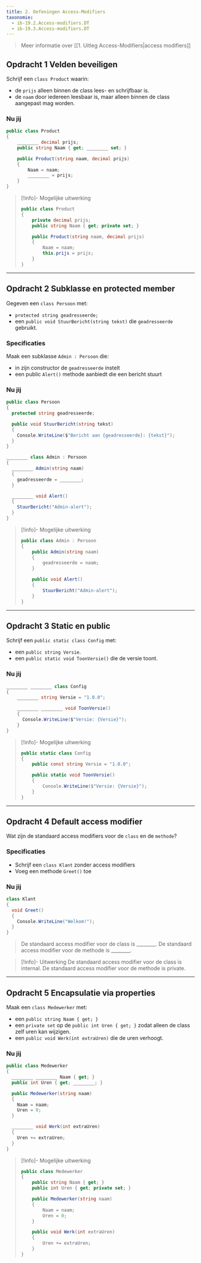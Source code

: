 ```yaml
---
title: 2. Oefeningen Access-Modifiers
taxonomie:
  - ib-19.2.Access-modifiers.DT
  - ib-19.3.Access-modifiers.DT
---
```


> Meer informatie over [[1. Uitleg Access-Modifiers|access modifiers]]

## Opdracht 1 Velden beveiligen
Schrijf een `class Product` waarin:
- de `prijs` alleen binnen de class lees- en schrijfbaar is.
- de `naam` door iedereen leesbaar is, maar alleen binnen de class aangepast mag worden.

### Nu jij
```csharp
public class Product
{
    ________ decimal prijs;
    public string Naam { get; ________ set; }

    public Product(string naam, decimal prijs)
    {
        Naam = naam;
        ________ = prijs;
    }
}
```

> [!info]- Mogelijke uitwerking
> ```csharp
> public class Product
> {
>     private decimal prijs;
>     public string Naam { get; private set; }
>
>     public Product(string naam, decimal prijs)
>     {
>         Naam = naam;
>         this.prijs = prijs;
>     }
> }
> ```

---

## Opdracht 2 Subklasse en protected member
Gegeven een `class Persoon` met:
- `protected string geadresseerde;`
- een `public void StuurBericht(string tekst)` die `geadresseerde` gebruikt.

### Specificaties
Maak een subklasse `Admin : Persoon` die:
- in zijn constructor de `geadresseerde` instelt
- een public `Alert()` methode aanbiedt die een bericht stuurt

### Nu jij
```csharp
public class Persoon
{
  protected string geadresseerde;

  public void StuurBericht(string tekst)
  {
    Console.WriteLine($"Bericht aan {geadresseerde}: {tekst}");
  }
}

________ class Admin : Persoon
{
  ________ Admin(string naam)
  {
    geadresseerde = ________;
  }

  ________ void Alert()
  {
    StuurBericht("Admin-alert");
  }
}
```

> [!info]- Mogelijke uitwerking
> ```csharp
> public class Admin : Persoon
> {
>     public Admin(string naam)
>     {
>         geadresseerde = naam;
>     }
>
>     public void Alert()
>     {
>         StuurBericht("Admin-alert");
>     }
> }
> ```

---

## Opdracht 3 Static en public
Schrijf een `public static class Config` met:
- een `public string Versie`.
- een `public static void ToonVersie()` die de versie toont.

### Nu jij
```csharp runner
________ ________ class Config
{
    ________ string Versie = "1.0.0";

    ________ ________ void ToonVersie()
    {
      Console.WriteLine($"Versie: {Versie}");
    }
}
```

> [!info]- Mogelijke uitwerking
> ```csharp
> public static class Config
> {
>     public const string Versie = "1.0.0";
>
>     public static void ToonVersie()
>     {
>         Console.WriteLine($"Versie: {Versie}");
>     }
> }
> ```

---

## Opdracht 4 Default access modifier
Wat zijn de standaard access modifiers voor de `class` en de `methode`?

### Specificaties
- Schrijf een `class Klant` zonder access modifiers
- Voeg een methode `Greet()` toe

### Nu jij
```csharp
class Klant
{
  void Greet()
  {
    Console.WriteLine("Welkom!");
  }
}
```

> De standaard access modifier voor de class is ________.
> De standaard access modifier voor de methode is ________.

> [!info]- Uitwerking
> De standaard access modifier voor de class is internal.
> De standaard access modifier voor de methode is private.

---

## Opdracht 5 Encapsulatie via properties
Maak een `class Medewerker` met:
- een `public string Naam { get; }`
- een `private set` op de `public int Uren { get; }` zodat alleen de class zelf uren kan wijzigen.
- een `public void Werk(int extraUren)` die de uren verhoogt.

### Nu jij
```csharp runner
public class Medewerker
{
  ________ ________ Naam { get; }
  public int Uren { get; ________; }

  public Medewerker(string naam)
  {
    Naam = naam;
    Uren = 0;
  }

  ________ void Werk(int extraUren)
  {
    Uren += extraUren;
  }
}
```

> [!info]- Mogelijke uitwerking
>
> ```csharp
> public class Medewerker
> {
>     public string Naam { get; }
>     public int Uren { get; private set; }
>
>     public Medewerker(string naam)
>     {
>         Naam = naam;
>         Uren = 0;
>     }
>
>     public void Werk(int extraUren)
>     {
>         Uren += extraUren;
>     }
> }
> ```
